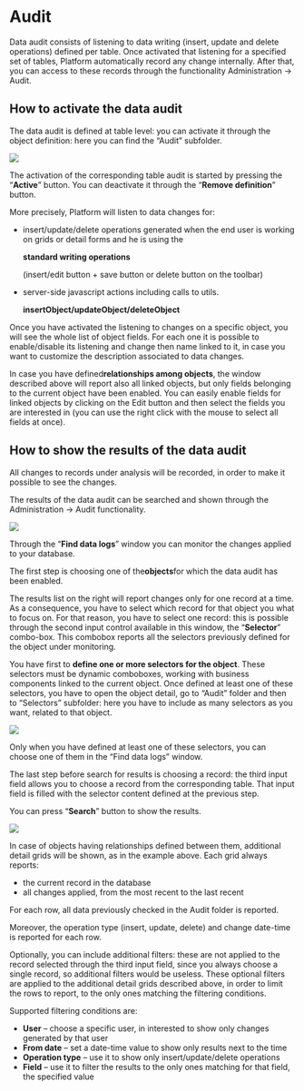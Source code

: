# Audit

Data audit consists of listening to data writing \(insert, update and delete operations\) defined per table. Once activated that listening for a specified set of tables, Platform automatically record any change internally. After that, you can access to these records through the functionality Administration -&gt; Audit.

## **How to activate the data audit**

The data audit is defined at table level: you can activate it through the object definition: here you can find the “Audit” subfolder.

[![](http://4wsplatform.org/wp-content/uploads/2018/01/audittable-1.png)](http://4wsplatform.org/wp-content/uploads/2018/01/audittable-1.png)

The activation of the corresponding table audit is started by pressing the “**Active**” button. You can deactivate it through the “**Remove definition**” button.

More precisely, Platform will listen to data changes for:

* insert/update/delete operations generated when the end user is working on grids or detail forms and he is using the

  **standard writing operations**

  \(insert/edit button + save button or delete button on the toolbar\)

* server-side javascript actions including calls to utils.

  **insertObject/updateObject/deleteObject**

Once you have activated the listening to changes on a specific object, you will see the whole list of object fields. For each one it is possible to enable/disable its listening and change then name linked to it, in case you want to customize the description associated to data changes.

In case you have defined**relationships among objects**, the window described above will report also all linked objects, but only fields belonging to the current object have been enabled. You can easily enable fields for linked objects by clicking on the Edit button and then select the fields you are interested in \(you can use the right click with the mouse to select all fields at once\).

## **How to show the results of the data audit**

All changes to records under analysis will be recorded, in order to make it possible to see the changes.

The results of the data audit can be searched and shown through the Administration -&gt; Audit functionality.

[![](http://4wsplatform.org/wp-content/uploads/2018/01/searcha1.png)](http://4wsplatform.org/wp-content/uploads/2018/01/searcha1.png)

Through the “**Find data logs**” window you can monitor the changes applied to your database.

The first step is choosing one of the**objects**for which the data audit has been enabled.

The results list on the right will report changes only for one record at a time. As a consequence, you have to select which record for that object you what to focus on. For that reason, you have to select one record: this is possible through the second input control available in this window, the “**Selector**” combo-box. This combobox reports all the selectors previously defined for the object under monitoring.

You have first to **define one or more selectors for the object**. These selectors must be dynamic comboboxes, working with business components linked to the current object. Once defined at least one of these selectors, you have to open the object detail, go to “Audit” folder and then to “Selectors” subfolder: here you have to include as many selectors as you want, related to that object.

[![](http://4wsplatform.org/wp-content/uploads/2018/01/searcha2.png)](http://4wsplatform.org/wp-content/uploads/2018/01/searcha2.png)

Only when you have defined at least one of these selectors, you can choose one of them in the “Find data logs” window.

The last step before search for results is choosing a record: the third input field allows you to choose a record from the corresponding table. That input field is filled with the selector content defined at the previous step.

You can press “**Search**” button to show the results.

[![](http://4wsplatform.org/wp-content/uploads/2018/01/searcha3.png)](http://4wsplatform.org/wp-content/uploads/2018/01/searcha3.png)

In case of objects having relationships defined between them, additional detail grids will be shown, as in the example above. Each grid always reports:

* the current record in the database
* all changes applied, from the most recent to the last recent

For each row, all data previously checked in the Audit folder is reported.

Moreover, the operation type \(insert, update, delete\) and change date-time is reported for each row.

Optionally, you can include additional filters: these are not applied to the record selected through the third input field, since you always choose a single record, so additional filters would be useless. These optional filters are applied to the additional detail grids described above, in order to limit the rows to report, to the only ones matching the filtering conditions.

Supported filtering conditions are:

* **User** – choose a specific user, in interested to show only changes generated by that user
* **From date** – set a date-time value to show only results next to the time
* **Operation type** – use it to show only insert/update/delete operations
* **Field** – use it to filter the results to the only ones matching for that field, the specified value

